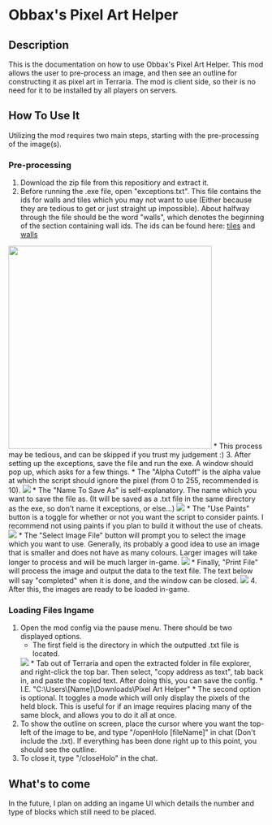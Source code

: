 
# Obbax's Pixel Art Helper
## Description
This is the documentation on how to use Obbax's Pixel Art Helper. This mod allows the user to pre-process an image, and then see an outline for constructing it as pixel art in Terraria. The mod is client side, so their is no need for it to be installed by all players on servers.

## How To Use It
Utilizing the mod requires two main steps, starting with the pre-processing of the image(s).

### Pre-processing

 1. Download the zip file from this repositiory and extract it.
 2. Before running the .exe file, open "exceptions.txt". This file contains the ids for walls and tiles which you may not want to use (Either because they are tedious to get or just straight up impossible). About halfway through the file should be the word "walls", which denotes the beginning of the section containing wall ids. The ids can be found here: [tiles](https://terraria.wiki.gg/wiki/Tile_IDs) and [walls](https://terraria.wiki.gg/wiki/Wall_IDs)
 <img src="https://lh3.googleusercontent.com/pw/ABLVV8499v3tFgbtaQcTkuRjufh1Fv523wbwCOFhAUFLRzkUhZcXcbdEvFXwMwroiThhWqazEJVV2j_7U5dGgKv3eni53mcTDXhvygZTijZph9KRs4NohoMAMWMyVxz6wtxnWy-6nu_ibNqghKC_w3KKjf1JX77jSOKqC2Lrp9XUx5G4YGzOe2z3uAb6aC87x7qjD-5TdpWGtUMhTlG40rHxdtylNjuUUL6f1EImejstfk2f95Vjxyx5E1FTqEb-RT8fSLbsGAaj82LIOVS2iO5Qih0OWBM79btD92J2IIFf_3Irz-SWqVXboS29zEyJRFCHgN4mhPahts8BLFmrQ76Q5Hmx3DqiGpEi2amXvmSl6BkJxmeGYquH0X3VfvEj9XQBgSHqXB8kXT9-HgEK5SPk1VGTCZyfJQC9lWYEpFrkS5GwO_qh0cSQMgh4msWJp8UtoxSS9b_j-HeqBHy5lyiiMthec4lSdL_Da6pmTEBOQmDuX_m-7qEExX8dHENkFdqmJaeYLDxwGxHetYz7DcdXyfn7zrHX91GVeAGK-9BWei3rg-XYidK-epp9gTG9bLVC4tpynzv8E6EktUIle1wuBwt-Z_JiKNmJYFBFujFzIU703QQnGh62JssYu_4_vKAsUTYbWty7-oWY-9q550J9ouI0qwkkoKmg-jLRXtQ-QlqpmVfaX-9on8Ny8_szq2IOP_qBpkoBEC9oCCoLmF3tsZvJASS_Q3tynQtNaV9tYl6eTeXc1UYm-nEAwOGfUEbG5ppCaKN3Ly2BGGSkbm_3gDuEo8TSRHV6X3EatALMZ6_qFBcRRJqeCtCW97Fn5Tj84bmZdiTgRPzSC9yGokTUX2j1usIh84Gl35Rp66oZcSrhJTdtt4n-CrzB1LOLIXTiS4aE04fn-qUPiJtjILrVZiu2N2zFruBhznuq3LOAjkRjaTyDq13f_noYEckN5bFSKbL01BAGguc7_rMVpn2Do1T35UjC-6zgYDAJ0Vm3qPX1vOA=w757-h727-s-no-gm?authuser=0" width="400" height="400"/>
    * This process may be tedious, and can be skipped if you trust my judgement :)
 3. After setting up the exceptions, save the file and run the exe. A window should pop up, which asks for a few things. 
    * The "Alpha Cutoff" is the alpha value at which the script should
    ignore the pixel (from 0 to 255, recommended is 10).
    <img src="https://lh3.googleusercontent.com/pw/ABLVV842lreLHo0MW7u8ru78Tu9cI8WmqWxX0pxm5QoUmoFJ3WN8mRhW5zadqNL6LczLjiFJk6ubh268dalr2trpb8CcXRaRTCgCDk9timGlEWfHzJc1Cd5uWWaCepSFD4zfls2whW_FOylLcNjAcqdPzrQm=w445-h60-s-no-gm?authuser=0"/>
    * The "Name To Save As" is self-explanatory. The name which you want to save the file as. (It will be saved as a .txt file in the same directory as the exe, so don't name it exceptions, or else...)
    <img src="https://lh3.googleusercontent.com/pw/ABLVV8567lOL2-Bf-jRd6QSsIh9bnKvgzgrZ4ZEYysBqFFc7iKKr2m1aj_o1IDVrTv5mb-qGao6i7USCpDv8jr92zG7fSOlj86j6_1is8-a3qMaXIS0V23CN1t3WJakyVpnJt5Fedma_DCFpwpe9uliTjdUdCObdh4-iiJYldkpnxTZwBWO_3qhrghX56noRXOh9gOmKriU-bNlm4ZeKf9x66EL74wYBWZPM4vGWjVqqzlGIJjfu4Fok5R4IDQcih8J9v73vwllERpUiyhiKM_M1LeV87mmeWbHfz6v0GfzwHX5XMzy59V9xZy6TgHeEwbuqOswrfL6IoyLsbzRS4JN8Dxn155i8I76J893oCiMdE_prNOTtRMtoA78XFLbMMgB-oDtUk0xFSmsJRah8XEHgVc-ejZilWHr9XClYk5vADXktqJtTD-ox2SAG73k2LH8F2le0RSmGMrC2ZmkZmsbpuAU2plU9ywgf0W-pn6hCuzG30R2MfHkqbgv864dgk9iiLFjHLDPZhk328d6q7Lw_LGM40BN5uoGFig6QLj1avqD_WEJNiw28rZ9msvhNOnd47IZDZGoUGSP-CvOe06hOsndu9Icu541aMAZYe6jEQywm-FemDNprwb0tTJ_pxk-4DG-n9zN6emm9Akyu35h8aDRYE3u_WuOje8Q_PRnTXjN-LzUBpZ_YQgVBagC9cEUT-QjBAjiUuabKkrxHEnmELDjwE9Bfz8i9wlA5-e0I_sVVUg1qKGqCKkjfwv_Iefv4whWx0CiwOp_4tXrhViZaLA_vUxgSFoE03XoTrP1Lt9_kZnJyGwuBTsD3jPjDLZpzIio3wQVEK_pcafQEGjQdu8c97QWIHsh8TxV0T6JNVZaQPHElkKIpYmhBuFcL46J00bNpc2AmyUWdE8ks56UMj6h0CWrRtF8Yz0zwHMJ3NmvE2s-gZf_NZyZiRv7QjB-um5wU2ENGcd8Vi-p6kJR-di2IQqyqUxDXEJ8T1llA-LDViKA=w444-h57-s-no-gm?authuser=0"/>
    * The "Use Paints" button is a toggle for whether or not you want the script to consider paints. I recommend not using paints if you plan to build it without the use of cheats.
    <img src="https://lh3.googleusercontent.com/pw/ABLVV86jNNF4C1I_-yuoCaF75xIYuPiym8nhAntRvQUBj5zdjyE3nm_ElXrW_wWuMDoOyzgOEQEhAN9Pzu5SxyHyU0a3-W7XNmzhRk682AwmLPfLICV4_9d3BJ-uSC1MrsZMsJ05xLS-6SNqzHLw2A5O5w548Z1o_leTKY8lqFc3Wn2tunTFnhnBvrYbwXOnNkq_9ibGXb6ucvmB4UAIB425Ro3TEAyYpLsiwUmORpdjY2QNyzJfNt-ngEcC95u9WCl5rxmBL73KYt7OI4HzBRuAfSPfynO-bWtdllgWxFciqI--5eswzosw0dUccE50xWyl_MszBVp7kAu0nSdO_3vi1xpNXZux5ZLklX7EW9plpZYUxsoLfLcP-VgLdZsQQc5FXkxsEnlmoFPxhGA70Fddy6dLgxA8r0UaalHANQ1V0t1TBrTYqkRAphbKEjJmnGXdmxyLxC49KsJG3gKTBFuvZ-CiotCu2IqCawFn91wWEcrgjHS_UxW2PBewdA3Q5_b4GxMZOj1spmMpKoyvP9vmAvCL_1X0Htz9s9CJTb3GekhR5swetJ0XzTOQX0lfiy275l-FnX2Ticr2YAa-4stRmP3n6lxukWvBvRG32_vHuFE_AZLzMR8AHLO9zx5CuK93k69lzyneJwsIK4z7IMlYm2RsO7uj1TIJrDv8CnPl5zsK6HikSrTuo4V5-TqT4BxdijxB8vmInQ5rlZL-LKfTuLQDSIzhvbD97GyWprBuCMk8TklFLPwdmGts756KPR_5jgcEZVra3pr2n7rAT_65OlspDf0Bwr21CfOrT48HoTase5ycMn6Qb2TDBFwOgtGI0OyPap7sfrB2L84mqnqOQ4qFLYy9_zv17PeVfD_ynL4QLUGP6s55QOwC1wiVUUICxa6tpOeM-YywNf1ikEPC1R-QF_-bXFevmJXikz_F4t9nd-2S0IbLZavxDwF-yHxhcmD7F7fbglLpyXymM4vuy2GL0B5Z50grZljNr7ODNHEf3zo=w447-h72-s-no-gm?authuser=0"/>
    * The "Select Image File" button will prompt you to select the image which you want to use. Generally, its probably a good idea to use an image that is smaller and does not have as many colours. Larger images will take longer to process and will be much larger in-game.
    <img src="https://lh3.googleusercontent.com/pw/ABLVV85IVT8Dggxd7jJtSe5RgqqhdCbxBtOyLNYwN0zsjAEqd76oDppOp7bFZ5ETCKGfSKysyVoPvvn5qxba66Zxdc4zbZfr9Ryj6LYZtT4poWG9bNezhq4oD-j9vwO0ztacMDpZ1qyeGZsplnjwuLmE06-riwEobRryAu3CiYPF9ugQOSpAeDJkb0kt5Wi1cr8mx-C92N_KbGik2haS7W7zxijTKO196iHrl5fFx43IL5HvD6lDUasl422uW1K-ClRmmm-mVTw9EPSEs8_Po4brEN68Him9LoxZrcnSwrTei-rEJKP1jaR1KkF44BndB-WqNkAYdrjbG2e1Wuqgd3EynC0Qgh2s4T2a-5Sz6CBeSwt4X5STpMCJXB2zBuceQ6gkT3iZajBiBr8pLaPlnx6Z9I9A88lUbRGTK4zFw4PukVrKcuQcadZYQYNCBM7vlW3IuuhALtNHTmFY-av6gi1FHMVZMVqMCc2kUnVCDpa69ZwY7RX9uKfuOBb8ou1pdQBTgYht7StIkSKMyPdrc4XEn_eeI830n4_l05xV59Sr7_qvdzuyRKwidAJspU6Uesn4vcoebQr9vYxPJjsuoyd0rHeG3E4a5zIeQTSaa3WilfizTBzInYtbbX2noWLW1lm7geWM_cyaANyL-upEva7ivO6YhlcxQ3ax6S75i3m7nhhPkQ_5_-cxX40PKQwJBW4uYjL3fDqkYFygcm5OhG4dS3_IfSEN7NbVSYr3dmjDtk01t032-jVB2yt9Aojkx-2B3g18O8l4dqp7WxGEb5dNY34wLM0uPr86tECs1AmoMc_dvDjDy3NjV54Bk_pRLVqTadaWum0ciHWogyXkwDcJOxMsbGx1jFru1Ch9dO1snp5fmSLpNl2i-V85fSJ770Rv15qnLNRfAi_x6pf5ddB3ejl9vWJfjbHXuILtqDv62E-TLy_ie7eKAE6Ao-SQdihnlGQK9TcYRGsLH87LGAQ8WWJCYiGcloNH8Mh9xP8P2d85f20=w444-h58-s-no-gm?authuser=0"/>
    * Finally, "Print File" will process the image and output the data to the text file. The text below will say "completed" when it is done, and the window can be closed.
     <img src="https://lh3.googleusercontent.com/pw/ABLVV86bZW08am3raskXjS2PQo8hGx1Nw8l-mXEkIQWmzSMwOl4CAp-QBzJglRbDAr7QbrYdXEVBY5GTj_qbbIcj448eMSE4KMpQzbm4xS9u8zld4PLUbnxqxVfZSHM2fMAVHcBwHlfaE52uHo5qpwQqEU-y=w446-h89-s-no-gm?authuser=0"/>
 4. After this, the images are ready to be loaded in-game.
 
### Loading Files Ingame

1. Open the mod config via the pause menu. There should be two displayed options.
   * The first field is the directory in which the outputted .txt file is located. 
   <img src="https://lh3.googleusercontent.com/pw/ABLVV86uVc2Q9RRMwlbSDP4LqJq4ZvNmAejmHr8rRJPEN8aapEjIeaZFDzGaDtCBNlSmFSavnTRDniTZ04pqCMuIZFOvbuptHW8UWxVmsPX0aOIAktHGoGh1nAT8CgMeIEhxwH6-9I4jam3Gu125ClG284sZ89s_qoGwmyv3pXo9xnEQtRvOAnlA3620L93joBupUNt2Jb3CDD1Ge0JF3EYlFrVCNzOFoYE8utYA5sO9CqDhZ_A1VxaAh94CE2oxdG1jpwCKRGqTy0DL2WtO10b6tMHnh3dR93WclMso0NLjtt0ViyfLXPZWFTM8AqORqkXZrQD9yfUHepR5p4ICOkg02_v36Jb6i2PGh9u_vjvALe-5_L1fF9Ioe6cd0rMrJKUzx4cKcRbH7bViY8dMHYupxzhTYn8vwMn4UwavBHzXZXkXS_VP277EFqLWX-NzSg99L5elMxZ1hLIecBApd2IlrCrAO0H_PH4hnPWw7nlhWE9ql5d4o715eRFqY58RQgSNfmlTl15v_0nrgDpZII_Gj0AuWBSWRx-Q7OpJ-aAnjiYj5lO6aLkapuGhMcYaDjCA9XMkD8daKsfF4z1-D2de402D5sy8FTjEnVtmASbsorHiS8tHoEjzOLIPATSHA_SOPWZJXx-p7FWa3LZAhK739Fr6U7E6P7-5H8rEFKN9VPqoIruhJ8hBWqlY8otuAOTHG6YJNoYOuYLnwbLl_OKhiexDlb4BTWhPN_cVh6GB7ldDpaPq5o9U_VZ_FBCTEiL0YKZQb_VsRN3ZweX605eIt_lXGhBcr5whVDivI6b25PTHgtbmnrzg_W6eu1iYHjSNLZuwP7HlWw3nrY-OwguAWulfaaqCZA6jOZNWGoeKCOYuEvE1TGb45xcSCRLETZ3tyL8_gjZ3mRNkHwgxATINzhboxawSHw25Ppp8si0Zf2MsDvh6le0BGUGOQRCvObansehfgQKRRf8D_KFa_IKbPpjwp8vMNYIkBZO-o1LKPIP0erg=w568-h38-s-no-gm?authuser=0"/>
     * Tab out of Terraria and open the extracted folder in file explorer, and right-click the top bar. Then select, "copy address as text", tab back in, and paste the copied text. After doing this, you can save the config.
      * I.E. "C:\Users\[Name]\Downloads\Pixel Art Helper"
   * The second option is optional. It toggles a mode which will only display the pixels of the held block. This is useful for if an image requires placing many of the same block, and allows you to do it all at once.
2. To show the outline on screen, place the cursor where you want the top-left of the image to be, and type "/openHolo [fileName]" in chat (Don't include the .txt). If everything has been done right up to this point, you should see the outline.
3. To close it, type "/closeHolo" in the chat.

## What's to come
In the future, I plan on adding an ingame UI which details the number and type of blocks which still need to be placed.
